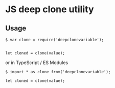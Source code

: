 # JS deep clone utility

## Usage

```
$ var clone = require('deepclonevariable');


let cloned = clone(value);
```

or in TypeScript / ES Modules

```
$ import * as clone from('deepclonevariable');

let cloned = clone(value);

```
